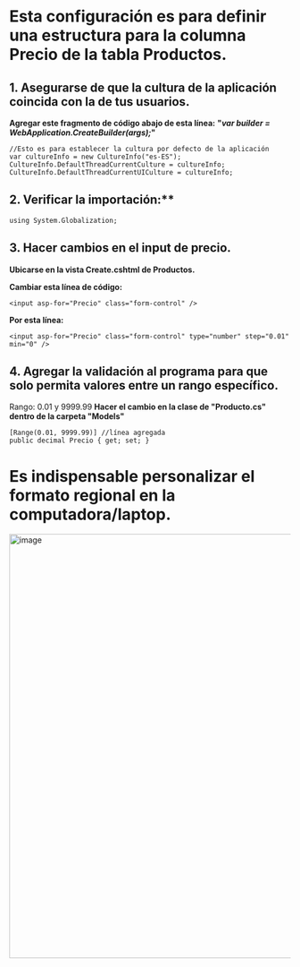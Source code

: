 # Esta configuración es para definir una estructura para la columna Precio de la tabla Productos.

## 1.	Asegurarse de que la cultura de la aplicación coincida con la de tus usuarios.
**Agregar este fragmento de código abajo de esta línea:** **"_var builder = WebApplication.CreateBuilder(args);_"**
```
//Esto es para establecer la cultura por defecto de la aplicación
var cultureInfo = new CultureInfo("es-ES");
CultureInfo.DefaultThreadCurrentCulture = cultureInfo;
CultureInfo.DefaultThreadCurrentUICulture = cultureInfo;
```
## 2. Verificar la importación:**
```
using System.Globalization;
```
## 3. Hacer cambios en el input de precio.
**Ubicarse en la vista Create.cshtml de Productos.**

**Cambiar esta línea de código:**
```
<input asp-for="Precio" class="form-control" />
```

**Por esta línea:**
```
<input asp-for="Precio" class="form-control" type="number" step="0.01" min="0" />
```
## 4. Agregar la validación al programa para que solo permita valores entre un rango específico.
Rango: 0.01 y 9999.99
**Hacer el cambio en la clase de "Producto.cs" dentro de la carpeta "Models"**
```
[Range(0.01, 9999.99)] //línea agregada
public decimal Precio { get; set; }
```
# Es indispensable personalizar el formato regional en la computadora/laptop.

<img width="528" height="758" alt="image" src="https://github.com/user-attachments/assets/ccce24e8-c03a-4b1a-97f7-7f2b76c15886" />
